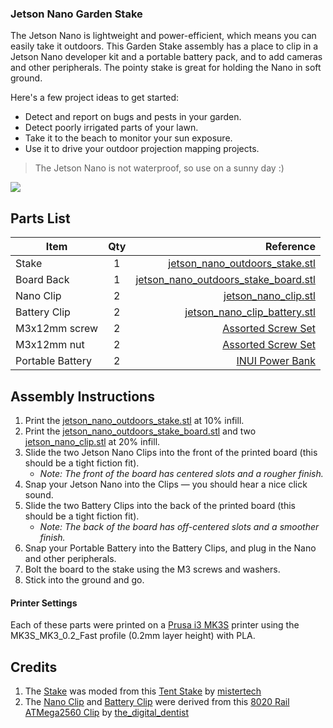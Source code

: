 ### Jetson Nano Garden Stake
The Jetson Nano is lightweight and power-efficient, which means you can easily take it outdoors. This Garden Stake assembly has a place to clip in a Jetson Nano developer kit and a portable battery pack, and to add cameras and other peripherals. The pointy stake is great for holding the Nano in soft ground.

Here's a few project ideas to get started:
- Detect and report on bugs and pests in your garden.
- Detect poorly irrigated parts of your lawn.
- Take it to the beach to monitor your sun exposure.
- Use it to drive your outdoor projection mapping projects.

> The Jetson Nano is not waterproof, so use on a sunny day :)

![](https://github.com/madelinegannon/jetson-nano-builds/blob/master/garden-stake/jetson_nano_outdoors_stake.png)

## Parts List

| Item        | Qty           | Reference  |
| ------------- |:-------------:| -----:|
| Stake      | 1 | [jetson_nano_outdoors_stake.stl](https://github.com/madelinegannon/jetson-nano-builds/blob/master/garden-stake/jetson_nano_outdoors_stake.stl) |
| Board Back | 1 | [jetson_nano_outdoors_stake_board.stl](https://github.com/madelinegannon/jetson-nano-builds/blob/master/garden-stake/jetson_nano_outdoors_stake_board.stl) |
| Nano Clip  | 2 | [jetson_nano_clip.stl](https://github.com/madelinegannon/jetson-nano-builds/blob/master/garden-stake/jetson_nano_clip.stl) |
| Battery Clip  | 2 | [jetson_nano_clip_battery.stl](https://github.com/madelinegannon/jetson-nano-builds/blob/master/garden-stake/jetson_nano_clip_battery.stl) |
| M3x12mm screw | 2 | [Assorted Screw Set](https://www.amazon.com/VIGRUE-1080pcs-Assortment-Kit-Wrenches/dp/B07FCDL2SY/) |
| M3x12mm nut | 2 | [Assorted Screw Set](https://www.amazon.com/VIGRUE-1080pcs-Assortment-Kit-Wrenches/dp/B07FCDL2SY/) |
| Portable Battery | 2 | [INUI Power Bank](https://www.amazon.com/INIU-Portable-External-Powerbank-Compatible/dp/B07H6LB4J4/) |



## Assembly Instructions

1. Print the [jetson_nano_outdoors_stake.stl](https://github.com/madelinegannon/jetson-nano-builds/blob/master/garden-stake/jetson_nano_outdoors_stake.stl) at 10% infill.
2. Print the [jetson_nano_outdoors_stake_board.stl](https://github.com/madelinegannon/jetson-nano-builds/blob/master/garden-stake/jetson_nano_outdoors_stake_board.stl) and two [jetson_nano_clip.stl](https://github.com/madelinegannon/jetson-nano-builds/blob/master/garden-stake/jetson_nano_clip.stl) at 20% infill.
3. Slide the two Jetson Nano Clips into the front of the printed board (this should be a tight fiction fit). 
    - _Note: The front of the board has centered slots and a rougher finish._
4. Snap your Jetson Nano into the Clips — you should hear a nice click sound.
5. Slide the two Battery Clips into the back of the printed board (this should be a tight fiction fit). 
    - _Note: The back of the board has off-centered slots and a smoother finish._
6. Snap your Portable Battery into the Battery Clips, and plug in the Nano and other peripherals.
7. Bolt the board to the stake using the M3 screws and washers.
8. Stick into the ground and go.

#### Printer Settings
Each of these parts were printed on a [Prusa i3 MK3S](https://www.prusa3d.com/original-prusa-i3-mk3/) printer using the MK3S_MK3_0.2_Fast profile (0.2mm layer height) with PLA. 

## Credits
1. The [Stake](https://github.com/madelinegannon/jetson-nano-builds/blob/master/garden-stake/jetson_nano_outdoors_stake_board.stl) was moded from this [Tent Stake](https://www.thingiverse.com/thing:2758339) by [mistertech](https://www.thingiverse.com/mistertech/about)
2. The [Nano Clip](https://github.com/madelinegannon/jetson-nano-builds/blob/master/garden-stake/jetson_nano_clip.stl) and [Battery Clip](https://github.com/madelinegannon/jetson-nano-builds/blob/master/garden-stake/jetson_nano_clip_battery.stl) were derived from this [8020 Rail ATMega2560 Clip](https://www.thingiverse.com/thing:155130) by [the_digital_dentist](https://www.thingiverse.com/the_digital_dentist/about)